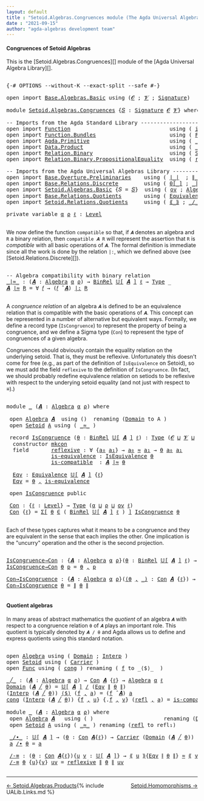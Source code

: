 ```yaml
---
layout: default
title : "Setoid.Algebras.Congruences module (The Agda Universal Algebra Library)"
date : "2021-09-15"
author: "agda-algebras development team"
---
```


#### <a id="congruences-of-setoidalgebras">Congruences of Setoid Algebras</a>

This is the [Setoid.Algebras.Congruences][] module of the [Agda Universal Algebra Library][].

<pre class="Agda">

<a id="357" class="Symbol">{-#</a> <a id="361" class="Keyword">OPTIONS</a> <a id="369" class="Pragma">--without-K</a> <a id="381" class="Pragma">--exact-split</a> <a id="395" class="Pragma">--safe</a> <a id="402" class="Symbol">#-}</a>

<a id="407" class="Keyword">open</a> <a id="412" class="Keyword">import</a> <a id="419" href="Base.Algebras.Basic.html" class="Module">Base.Algebras.Basic</a> <a id="439" class="Keyword">using</a> <a id="445" class="Symbol">(</a><a id="446" href="Base.Algebras.Basic.html#1160" class="Generalizable">𝓞</a> <a id="448" class="Symbol">;</a> <a id="450" href="Base.Algebras.Basic.html#1162" class="Generalizable">𝓥</a> <a id="452" class="Symbol">;</a> <a id="454" href="Base.Algebras.Basic.html#3888" class="Function">Signature</a><a id="463" class="Symbol">)</a>

<a id="466" class="Keyword">module</a> <a id="473" href="Setoid.Algebras.Congruences.html" class="Module">Setoid.Algebras.Congruences</a> <a id="501" class="Symbol">{</a><a id="502" href="Setoid.Algebras.Congruences.html#502" class="Bound">𝑆</a> <a id="504" class="Symbol">:</a> <a id="506" href="Base.Algebras.Basic.html#3888" class="Function">Signature</a> <a id="516" href="Base.Algebras.Basic.html#1160" class="Generalizable">𝓞</a> <a id="518" href="Base.Algebras.Basic.html#1162" class="Generalizable">𝓥</a><a id="519" class="Symbol">}</a> <a id="521" class="Keyword">where</a>

<a id="528" class="Comment">-- Imports from the Agda Standard Library ---------------------------------------</a>
<a id="610" class="Keyword">open</a> <a id="615" class="Keyword">import</a> <a id="622" href="Function.html" class="Module">Function</a>                               <a id="661" class="Keyword">using</a> <a id="667" class="Symbol">(</a> <a id="669" href="Function.Base.html#615" class="Function">id</a> <a id="672" class="Symbol">)</a>
<a id="674" class="Keyword">open</a> <a id="679" class="Keyword">import</a> <a id="686" href="Function.Bundles.html" class="Module">Function.Bundles</a>                       <a id="725" class="Keyword">using</a> <a id="731" class="Symbol">(</a> <a id="733" href="Function.Bundles.html#1868" class="Record">Func</a> <a id="738" class="Symbol">)</a>
<a id="740" class="Keyword">open</a> <a id="745" class="Keyword">import</a> <a id="752" href="Agda.Primitive.html" class="Module">Agda.Primitive</a>                         <a id="791" class="Keyword">using</a> <a id="797" class="Symbol">(</a> <a id="799" href="Agda.Primitive.html#810" class="Primitive Operator">_⊔_</a> <a id="803" class="Symbol">;</a> <a id="805" href="Agda.Primitive.html#597" class="Postulate">Level</a> <a id="811" class="Symbol">)</a>             <a id="825" class="Keyword">renaming</a> <a id="834" class="Symbol">(</a> <a id="836" href="Agda.Primitive.html#326" class="Primitive">Set</a> <a id="840" class="Symbol">to</a> <a id="843" class="Primitive">Type</a> <a id="848" class="Symbol">)</a>
<a id="850" class="Keyword">open</a> <a id="855" class="Keyword">import</a> <a id="862" href="Data.Product.html" class="Module">Data.Product</a>                           <a id="901" class="Keyword">using</a> <a id="907" class="Symbol">(</a> <a id="909" href="Agda.Builtin.Sigma.html#236" class="InductiveConstructor Operator">_,_</a> <a id="913" class="Symbol">;</a> <a id="915" href="Data.Product.html#916" class="Function">Σ-syntax</a> <a id="924" class="Symbol">)</a>
<a id="926" class="Keyword">open</a> <a id="931" class="Keyword">import</a> <a id="938" href="Relation.Binary.html" class="Module">Relation.Binary</a>                        <a id="977" class="Keyword">using</a> <a id="983" class="Symbol">(</a> <a id="985" href="Relation.Binary.Bundles.html#1009" class="Record">Setoid</a> <a id="992" class="Symbol">;</a> <a id="994" href="Relation.Binary.Structures.html#1522" class="Record">IsEquivalence</a> <a id="1008" class="Symbol">)</a>  <a id="1011" class="Keyword">renaming</a> <a id="1020" class="Symbol">(</a> <a id="1022" href="Relation.Binary.Core.html#882" class="Function">Rel</a> <a id="1026" class="Symbol">to</a> <a id="1029" class="Function">BinRel</a> <a id="1036" class="Symbol">)</a>
<a id="1038" class="Keyword">open</a> <a id="1043" class="Keyword">import</a> <a id="1050" href="Relation.Binary.PropositionalEquality.html" class="Module">Relation.Binary.PropositionalEquality</a>  <a id="1089" class="Keyword">using</a> <a id="1095" class="Symbol">(</a> <a id="1097" href="Agda.Builtin.Equality.html#208" class="InductiveConstructor">refl</a> <a id="1102" class="Symbol">)</a>

<a id="1105" class="Comment">-- Imports from the Agda Universal Algebras Library ------------------------------</a>
<a id="1188" class="Keyword">open</a> <a id="1193" class="Keyword">import</a> <a id="1200" href="Base.Overture.Preliminaries.html" class="Module">Base.Overture.Preliminaries</a>    <a id="1231" class="Keyword">using</a> <a id="1237" class="Symbol">(</a> <a id="1239" href="Base.Overture.Preliminaries.html#4402" class="Function Operator">∣_∣</a>  <a id="1244" class="Symbol">;</a> <a id="1246" href="Base.Overture.Preliminaries.html#4440" class="Function Operator">∥_∥</a>  <a id="1251" class="Symbol">)</a>
<a id="1253" class="Keyword">open</a> <a id="1258" class="Keyword">import</a> <a id="1265" href="Base.Relations.Discrete.html" class="Module">Base.Relations.Discrete</a>        <a id="1296" class="Keyword">using</a> <a id="1302" class="Symbol">(</a> <a id="1304" href="Base.Relations.Discrete.html#4680" class="Function Operator">0[_]</a> <a id="1309" class="Symbol">;</a> <a id="1311" href="Base.Relations.Discrete.html#7026" class="Function Operator">_|:_</a> <a id="1316" class="Symbol">)</a>
<a id="1318" class="Keyword">open</a> <a id="1323" class="Keyword">import</a> <a id="1330" href="Setoid.Algebras.Basic.html" class="Module">Setoid.Algebras.Basic</a> <a id="1352" class="Symbol">{</a><a id="1353" class="Argument">𝑆</a> <a id="1355" class="Symbol">=</a> <a id="1357" href="Setoid.Algebras.Congruences.html#502" class="Bound">𝑆</a><a id="1358" class="Symbol">}</a>  <a id="1361" class="Keyword">using</a> <a id="1367" class="Symbol">(</a> <a id="1369" href="Setoid.Algebras.Basic.html#1187" class="Function">ov</a> <a id="1372" class="Symbol">;</a> <a id="1374" href="Setoid.Algebras.Basic.html#2890" class="Record">Algebra</a> <a id="1382" class="Symbol">;</a> <a id="1384" href="Setoid.Algebras.Basic.html#3636" class="Function Operator">𝕌[_]</a> <a id="1389" class="Symbol">;</a> <a id="1391" href="Setoid.Algebras.Basic.html#4038" class="Function Operator">_̂_</a> <a id="1395" class="Symbol">)</a>
<a id="1397" class="Keyword">open</a> <a id="1402" class="Keyword">import</a> <a id="1409" href="Base.Relations.Quotients.html" class="Module">Base.Relations.Quotients</a>       <a id="1440" class="Keyword">using</a> <a id="1446" class="Symbol">(</a> <a id="1448" href="Base.Relations.Quotients.html#1836" class="Function">Equivalence</a> <a id="1460" class="Symbol">)</a>
<a id="1462" class="Keyword">open</a> <a id="1467" class="Keyword">import</a> <a id="1474" href="Setoid.Relations.Quotients.html" class="Module">Setoid.Relations.Quotients</a>     <a id="1505" class="Keyword">using</a> <a id="1511" class="Symbol">(</a> <a id="1513" href="Setoid.Relations.Quotients.html#2718" class="Function Operator">⟪_⟫</a> <a id="1517" class="Symbol">;</a> <a id="1519" href="Setoid.Relations.Quotients.html#2460" class="Function Operator">_/_</a> <a id="1523" class="Symbol">;</a> <a id="1525" href="Setoid.Relations.Quotients.html#3001" class="Function Operator">⟪_∼_⟫-elim</a> <a id="1536" class="Symbol">)</a>

<a id="1539" class="Keyword">private</a> <a id="1547" class="Keyword">variable</a> <a id="1556" href="Setoid.Algebras.Congruences.html#1556" class="Generalizable">α</a> <a id="1558" href="Setoid.Algebras.Congruences.html#1558" class="Generalizable">ρ</a> <a id="1560" href="Setoid.Algebras.Congruences.html#1560" class="Generalizable">ℓ</a> <a id="1562" class="Symbol">:</a> <a id="1564" href="Agda.Primitive.html#597" class="Postulate">Level</a>

</pre>

We now define the function `compatible` so that, if `𝑨` denotes an algebra and `R` a binary relation, then `compatible 𝑨 R` will represent the assertion that `R` is *compatible* with all basic operations of `𝑨`. The formal definition is immediate since all the work is done by the relation `|:`, which we defined above (see [Setoid.Relations.Discrete][]).

<pre class="Agda">

<a id="1954" class="Comment">-- Algebra compatibility with binary relation</a>
<a id="_∣≈_"></a><a id="2000" href="Setoid.Algebras.Congruences.html#2000" class="Function Operator">_∣≈_</a> <a id="2005" class="Symbol">:</a> <a id="2007" class="Symbol">(</a><a id="2008" href="Setoid.Algebras.Congruences.html#2008" class="Bound">𝑨</a> <a id="2010" class="Symbol">:</a> <a id="2012" href="Setoid.Algebras.Basic.html#2890" class="Record">Algebra</a> <a id="2020" href="Setoid.Algebras.Congruences.html#1556" class="Generalizable">α</a> <a id="2022" href="Setoid.Algebras.Congruences.html#1558" class="Generalizable">ρ</a><a id="2023" class="Symbol">)</a> <a id="2025" class="Symbol">→</a> <a id="2027" href="Setoid.Algebras.Congruences.html#1029" class="Function">BinRel</a> <a id="2034" href="Setoid.Algebras.Basic.html#3636" class="Function Operator">𝕌[</a> <a id="2037" href="Setoid.Algebras.Congruences.html#2008" class="Bound">𝑨</a> <a id="2039" href="Setoid.Algebras.Basic.html#3636" class="Function Operator">]</a> <a id="2041" href="Setoid.Algebras.Congruences.html#1560" class="Generalizable">ℓ</a> <a id="2043" class="Symbol">→</a> <a id="2045" href="Setoid.Algebras.Congruences.html#843" class="Primitive">Type</a> <a id="2050" class="Symbol">_</a>
<a id="2052" href="Setoid.Algebras.Congruences.html#2052" class="Bound">𝑨</a> <a id="2054" href="Setoid.Algebras.Congruences.html#2000" class="Function Operator">∣≈</a> <a id="2057" href="Setoid.Algebras.Congruences.html#2057" class="Bound">R</a> <a id="2059" class="Symbol">=</a> <a id="2061" class="Symbol">∀</a> <a id="2063" href="Setoid.Algebras.Congruences.html#2063" class="Bound">𝑓</a> <a id="2065" class="Symbol">→</a> <a id="2067" class="Symbol">(</a><a id="2068" href="Setoid.Algebras.Congruences.html#2063" class="Bound">𝑓</a> <a id="2070" href="Setoid.Algebras.Basic.html#4038" class="Function Operator">̂</a> <a id="2072" href="Setoid.Algebras.Congruences.html#2052" class="Bound">𝑨</a><a id="2073" class="Symbol">)</a> <a id="2075" href="Base.Relations.Discrete.html#7026" class="Function Operator">|:</a> <a id="2078" href="Setoid.Algebras.Congruences.html#2057" class="Bound">R</a>

</pre>

A *congruence relation* of an algebra `𝑨` is defined to be an equivalence relation that is compatible with the basic operations of `𝑨`.  This concept can be represented in a number of alternative but equivalent ways.
Formally, we define a record type (`IsCongruence`) to represent the property of being a congruence, and we define a Sigma type (`Con`) to represent the type of congruences of a given algebra.

Congruences should obviously contain the equality relation on the underlying setoid. That is, they must be reflexive. Unfortunately this doesn't come for free (e.g., as part of the definition of `IsEquivalence` on Setoid), so we must add the field `reflexive` to the definition of `IsCongruence`. (In fact, we should probably redefine equivalence relation on setiods to be reflexive with respect to the underying setoid equality (and not just with respect to _≡_).)

<pre class="Agda">

<a id="2984" class="Keyword">module</a> <a id="2991" href="Setoid.Algebras.Congruences.html#2991" class="Module">_</a> <a id="2993" class="Symbol">(</a><a id="2994" href="Setoid.Algebras.Congruences.html#2994" class="Bound">𝑨</a> <a id="2996" class="Symbol">:</a> <a id="2998" href="Setoid.Algebras.Basic.html#2890" class="Record">Algebra</a> <a id="3006" href="Setoid.Algebras.Congruences.html#1556" class="Generalizable">α</a> <a id="3008" href="Setoid.Algebras.Congruences.html#1558" class="Generalizable">ρ</a><a id="3009" class="Symbol">)</a> <a id="3011" class="Keyword">where</a>

 <a id="3019" class="Keyword">open</a> <a id="3024" href="Setoid.Algebras.Basic.html#2890" class="Module">Algebra</a> <a id="3032" href="Setoid.Algebras.Congruences.html#2994" class="Bound">𝑨</a>  <a id="3035" class="Keyword">using</a> <a id="3041" class="Symbol">()</a>  <a id="3045" class="Keyword">renaming</a> <a id="3054" class="Symbol">(</a><a id="3055" href="Setoid.Algebras.Basic.html#2947" class="Field">Domain</a> <a id="3062" class="Symbol">to</a> <a id="3065" class="Field">A</a> <a id="3067" class="Symbol">)</a>
 <a id="3070" class="Keyword">open</a> <a id="3075" href="Relation.Binary.Bundles.html#1009" class="Module">Setoid</a> <a id="3082" href="Setoid.Algebras.Congruences.html#3065" class="Field">A</a> <a id="3084" class="Keyword">using</a> <a id="3090" class="Symbol">(</a> <a id="3092" href="Relation.Binary.Bundles.html#1098" class="Field Operator">_≈_</a> <a id="3096" class="Symbol">)</a>

 <a id="3100" class="Keyword">record</a> <a id="3107" href="Setoid.Algebras.Congruences.html#3107" class="Record">IsCongruence</a> <a id="3120" class="Symbol">(</a><a id="3121" href="Setoid.Algebras.Congruences.html#3121" class="Bound">θ</a> <a id="3123" class="Symbol">:</a> <a id="3125" href="Setoid.Algebras.Congruences.html#1029" class="Function">BinRel</a> <a id="3132" href="Setoid.Algebras.Basic.html#3636" class="Function Operator">𝕌[</a> <a id="3135" href="Setoid.Algebras.Congruences.html#2994" class="Bound">𝑨</a> <a id="3137" href="Setoid.Algebras.Basic.html#3636" class="Function Operator">]</a> <a id="3139" href="Setoid.Algebras.Congruences.html#1560" class="Generalizable">ℓ</a><a id="3140" class="Symbol">)</a> <a id="3142" class="Symbol">:</a> <a id="3144" href="Setoid.Algebras.Congruences.html#843" class="Primitive">Type</a> <a id="3149" class="Symbol">(</a><a id="3150" href="Setoid.Algebras.Congruences.html#516" class="Bound">𝓞</a> <a id="3152" href="Agda.Primitive.html#810" class="Primitive Operator">⊔</a> <a id="3154" href="Setoid.Algebras.Congruences.html#518" class="Bound">𝓥</a> <a id="3156" href="Agda.Primitive.html#810" class="Primitive Operator">⊔</a> <a id="3158" href="Setoid.Algebras.Congruences.html#3008" class="Bound">ρ</a> <a id="3160" href="Agda.Primitive.html#810" class="Primitive Operator">⊔</a> <a id="3162" href="Setoid.Algebras.Congruences.html#3139" class="Bound">ℓ</a> <a id="3164" href="Agda.Primitive.html#810" class="Primitive Operator">⊔</a> <a id="3166" href="Setoid.Algebras.Congruences.html#3006" class="Bound">α</a><a id="3167" class="Symbol">)</a>  <a id="3170" class="Keyword">where</a>
  <a id="3178" class="Keyword">constructor</a> <a id="3190" href="Setoid.Algebras.Congruences.html#3190" class="InductiveConstructor">mkcon</a>
  <a id="3198" class="Keyword">field</a>       <a id="3210" href="Setoid.Algebras.Congruences.html#3210" class="Field">reflexive</a> <a id="3220" class="Symbol">:</a> <a id="3222" class="Symbol">∀</a> <a id="3224" class="Symbol">{</a><a id="3225" href="Setoid.Algebras.Congruences.html#3225" class="Bound">a₀</a> <a id="3228" href="Setoid.Algebras.Congruences.html#3228" class="Bound">a₁</a><a id="3230" class="Symbol">}</a> <a id="3232" class="Symbol">→</a> <a id="3234" href="Setoid.Algebras.Congruences.html#3225" class="Bound">a₀</a> <a id="3237" href="Relation.Binary.Bundles.html#1098" class="Function Operator">≈</a> <a id="3239" href="Setoid.Algebras.Congruences.html#3228" class="Bound">a₁</a> <a id="3242" class="Symbol">→</a> <a id="3244" href="Setoid.Algebras.Congruences.html#3121" class="Bound">θ</a> <a id="3246" href="Setoid.Algebras.Congruences.html#3225" class="Bound">a₀</a> <a id="3249" href="Setoid.Algebras.Congruences.html#3228" class="Bound">a₁</a>
              <a id="3266" href="Setoid.Algebras.Congruences.html#3266" class="Field">is-equivalence</a> <a id="3281" class="Symbol">:</a> <a id="3283" href="Relation.Binary.Structures.html#1522" class="Record">IsEquivalence</a> <a id="3297" href="Setoid.Algebras.Congruences.html#3121" class="Bound">θ</a>
              <a id="3313" href="Setoid.Algebras.Congruences.html#3313" class="Field">is-compatible</a>  <a id="3328" class="Symbol">:</a> <a id="3330" href="Setoid.Algebras.Congruences.html#2994" class="Bound">𝑨</a> <a id="3332" href="Setoid.Algebras.Congruences.html#2000" class="Function Operator">∣≈</a> <a id="3335" href="Setoid.Algebras.Congruences.html#3121" class="Bound">θ</a>

  <a id="3340" href="Setoid.Algebras.Congruences.html#3340" class="Function">Eqv</a> <a id="3344" class="Symbol">:</a> <a id="3346" href="Base.Relations.Quotients.html#1836" class="Function">Equivalence</a> <a id="3358" href="Setoid.Algebras.Basic.html#3636" class="Function Operator">𝕌[</a> <a id="3361" href="Setoid.Algebras.Congruences.html#2994" class="Bound">𝑨</a> <a id="3363" href="Setoid.Algebras.Basic.html#3636" class="Function Operator">]</a> <a id="3365" class="Symbol">{</a><a id="3366" href="Setoid.Algebras.Congruences.html#3139" class="Bound">ℓ</a><a id="3367" class="Symbol">}</a>
  <a id="3371" href="Setoid.Algebras.Congruences.html#3340" class="Function">Eqv</a> <a id="3375" class="Symbol">=</a> <a id="3377" href="Setoid.Algebras.Congruences.html#3121" class="Bound">θ</a> <a id="3379" href="Agda.Builtin.Sigma.html#236" class="InductiveConstructor Operator">,</a> <a id="3381" href="Setoid.Algebras.Congruences.html#3266" class="Field">is-equivalence</a>

 <a id="3398" class="Keyword">open</a> <a id="3403" href="Setoid.Algebras.Congruences.html#3107" class="Module">IsCongruence</a> <a id="3416" class="Keyword">public</a>

 <a id="3425" href="Setoid.Algebras.Congruences.html#3425" class="Function">Con</a> <a id="3429" class="Symbol">:</a> <a id="3431" class="Symbol">{</a><a id="3432" href="Setoid.Algebras.Congruences.html#3432" class="Bound">ℓ</a> <a id="3434" class="Symbol">:</a> <a id="3436" href="Agda.Primitive.html#597" class="Postulate">Level</a><a id="3441" class="Symbol">}</a> <a id="3443" class="Symbol">→</a> <a id="3445" href="Setoid.Algebras.Congruences.html#843" class="Primitive">Type</a> <a id="3450" class="Symbol">(</a><a id="3451" href="Setoid.Algebras.Congruences.html#3006" class="Bound">α</a> <a id="3453" href="Agda.Primitive.html#810" class="Primitive Operator">⊔</a> <a id="3455" href="Setoid.Algebras.Congruences.html#3008" class="Bound">ρ</a> <a id="3457" href="Agda.Primitive.html#810" class="Primitive Operator">⊔</a> <a id="3459" href="Setoid.Algebras.Basic.html#1187" class="Function">ov</a> <a id="3462" href="Setoid.Algebras.Congruences.html#3432" class="Bound">ℓ</a><a id="3463" class="Symbol">)</a>
 <a id="3466" href="Setoid.Algebras.Congruences.html#3425" class="Function">Con</a> <a id="3470" class="Symbol">{</a><a id="3471" href="Setoid.Algebras.Congruences.html#3471" class="Bound">ℓ</a><a id="3472" class="Symbol">}</a> <a id="3474" class="Symbol">=</a> <a id="3476" href="Data.Product.html#916" class="Function">Σ[</a> <a id="3479" href="Setoid.Algebras.Congruences.html#3479" class="Bound">θ</a> <a id="3481" href="Data.Product.html#916" class="Function">∈</a> <a id="3483" class="Symbol">(</a> <a id="3485" href="Setoid.Algebras.Congruences.html#1029" class="Function">BinRel</a> <a id="3492" href="Setoid.Algebras.Basic.html#3636" class="Function Operator">𝕌[</a> <a id="3495" href="Setoid.Algebras.Congruences.html#2994" class="Bound">𝑨</a> <a id="3497" href="Setoid.Algebras.Basic.html#3636" class="Function Operator">]</a> <a id="3499" href="Setoid.Algebras.Congruences.html#3471" class="Bound">ℓ</a> <a id="3501" class="Symbol">)</a> <a id="3503" href="Data.Product.html#916" class="Function">]</a> <a id="3505" href="Setoid.Algebras.Congruences.html#3107" class="Record">IsCongruence</a> <a id="3518" href="Setoid.Algebras.Congruences.html#3479" class="Bound">θ</a>

</pre>

Each of these types captures what it means to be a congruence and they are equivalent in the sense that each implies the other. One implication is the "uncurry" operation and the other is the second projection.

<pre class="Agda">

<a id="IsCongruence→Con"></a><a id="3759" href="Setoid.Algebras.Congruences.html#3759" class="Function">IsCongruence→Con</a> <a id="3776" class="Symbol">:</a> <a id="3778" class="Symbol">{</a><a id="3779" href="Setoid.Algebras.Congruences.html#3779" class="Bound">𝑨</a> <a id="3781" class="Symbol">:</a> <a id="3783" href="Setoid.Algebras.Basic.html#2890" class="Record">Algebra</a> <a id="3791" href="Setoid.Algebras.Congruences.html#1556" class="Generalizable">α</a> <a id="3793" href="Setoid.Algebras.Congruences.html#1558" class="Generalizable">ρ</a><a id="3794" class="Symbol">}(</a><a id="3796" href="Setoid.Algebras.Congruences.html#3796" class="Bound">θ</a> <a id="3798" class="Symbol">:</a> <a id="3800" href="Setoid.Algebras.Congruences.html#1029" class="Function">BinRel</a> <a id="3807" href="Setoid.Algebras.Basic.html#3636" class="Function Operator">𝕌[</a> <a id="3810" href="Setoid.Algebras.Congruences.html#3779" class="Bound">𝑨</a> <a id="3812" href="Setoid.Algebras.Basic.html#3636" class="Function Operator">]</a> <a id="3814" href="Setoid.Algebras.Congruences.html#1560" class="Generalizable">ℓ</a><a id="3815" class="Symbol">)</a> <a id="3817" class="Symbol">→</a> <a id="3819" href="Setoid.Algebras.Congruences.html#3107" class="Record">IsCongruence</a> <a id="3832" href="Setoid.Algebras.Congruences.html#3779" class="Bound">𝑨</a> <a id="3834" href="Setoid.Algebras.Congruences.html#3796" class="Bound">θ</a> <a id="3836" class="Symbol">→</a> <a id="3838" href="Setoid.Algebras.Congruences.html#3425" class="Function">Con</a> <a id="3842" href="Setoid.Algebras.Congruences.html#3779" class="Bound">𝑨</a>
<a id="3844" href="Setoid.Algebras.Congruences.html#3759" class="Function">IsCongruence→Con</a> <a id="3861" href="Setoid.Algebras.Congruences.html#3861" class="Bound">θ</a> <a id="3863" href="Setoid.Algebras.Congruences.html#3863" class="Bound">p</a> <a id="3865" class="Symbol">=</a> <a id="3867" href="Setoid.Algebras.Congruences.html#3861" class="Bound">θ</a> <a id="3869" href="Agda.Builtin.Sigma.html#236" class="InductiveConstructor Operator">,</a> <a id="3871" href="Setoid.Algebras.Congruences.html#3863" class="Bound">p</a>

<a id="Con→IsCongruence"></a><a id="3874" href="Setoid.Algebras.Congruences.html#3874" class="Function">Con→IsCongruence</a> <a id="3891" class="Symbol">:</a> <a id="3893" class="Symbol">{</a><a id="3894" href="Setoid.Algebras.Congruences.html#3894" class="Bound">𝑨</a> <a id="3896" class="Symbol">:</a> <a id="3898" href="Setoid.Algebras.Basic.html#2890" class="Record">Algebra</a> <a id="3906" href="Setoid.Algebras.Congruences.html#1556" class="Generalizable">α</a> <a id="3908" href="Setoid.Algebras.Congruences.html#1558" class="Generalizable">ρ</a><a id="3909" class="Symbol">}(</a><a id="3911" href="Setoid.Algebras.Congruences.html#3911" class="Bound">(</a><a id="3912" href="Setoid.Algebras.Congruences.html#3912" class="Bound">θ</a> <a id="3914" href="Agda.Builtin.Sigma.html#236" class="InductiveConstructor Operator">,</a> <a id="3916" href="Setoid.Algebras.Congruences.html#3911" class="Bound">_)</a> <a id="3919" class="Symbol">:</a> <a id="3921" href="Setoid.Algebras.Congruences.html#3425" class="Function">Con</a> <a id="3925" href="Setoid.Algebras.Congruences.html#3894" class="Bound">𝑨</a> <a id="3927" class="Symbol">{</a><a id="3928" href="Setoid.Algebras.Congruences.html#1560" class="Generalizable">ℓ</a><a id="3929" class="Symbol">})</a> <a id="3932" class="Symbol">→</a> <a id="3934" href="Setoid.Algebras.Congruences.html#3107" class="Record">IsCongruence</a> <a id="3947" href="Setoid.Algebras.Congruences.html#3894" class="Bound">𝑨</a> <a id="3949" href="Setoid.Algebras.Congruences.html#3912" class="Bound">θ</a>
<a id="3951" href="Setoid.Algebras.Congruences.html#3874" class="Function">Con→IsCongruence</a> <a id="3968" href="Setoid.Algebras.Congruences.html#3968" class="Bound">θ</a> <a id="3970" class="Symbol">=</a> <a id="3972" href="Base.Overture.Preliminaries.html#4440" class="Function Operator">∥</a> <a id="3974" href="Setoid.Algebras.Congruences.html#3968" class="Bound">θ</a> <a id="3976" href="Base.Overture.Preliminaries.html#4440" class="Function Operator">∥</a>

</pre>



#### <a id="quotient-algebras">Quotient algebras</a>

In many areas of abstract mathematics the *quotient* of an algebra `𝑨` with respect to a congruence relation `θ` of `𝑨` plays an important role. This quotient is typically denoted by `𝑨 / θ` and Agda allows us to define and express quotients using this standard notation.

<pre class="Agda">

<a id="4334" class="Keyword">open</a> <a id="4339" href="Setoid.Algebras.Basic.html#2890" class="Module">Algebra</a> <a id="4347" class="Keyword">using</a> <a id="4353" class="Symbol">(</a> <a id="4355" href="Setoid.Algebras.Basic.html#2947" class="Field">Domain</a> <a id="4362" class="Symbol">;</a> <a id="4364" href="Setoid.Algebras.Basic.html#2969" class="Field">Interp</a> <a id="4371" class="Symbol">)</a>
<a id="4373" class="Keyword">open</a> <a id="4378" href="Relation.Binary.Bundles.html#1009" class="Module">Setoid</a> <a id="4385" class="Keyword">using</a> <a id="4391" class="Symbol">(</a> <a id="4393" href="Relation.Binary.Bundles.html#1072" class="Field">Carrier</a> <a id="4401" class="Symbol">)</a>
<a id="4403" class="Keyword">open</a> <a id="4408" href="Function.Bundles.html#1868" class="Module">Func</a> <a id="4413" class="Keyword">using</a> <a id="4419" class="Symbol">(</a> <a id="4421" href="Function.Bundles.html#1938" class="Field">cong</a> <a id="4426" class="Symbol">)</a> <a id="4428" class="Keyword">renaming</a> <a id="4437" class="Symbol">(</a> <a id="4439" href="Function.Bundles.html#1919" class="Field">f</a> <a id="4441" class="Symbol">to</a> <a id="4444" class="Field">_⟨$⟩_</a>  <a id="4451" class="Symbol">)</a>

<a id="_╱_"></a><a id="4454" href="Setoid.Algebras.Congruences.html#4454" class="Function Operator">_╱_</a> <a id="4458" class="Symbol">:</a> <a id="4460" class="Symbol">(</a><a id="4461" href="Setoid.Algebras.Congruences.html#4461" class="Bound">𝑨</a> <a id="4463" class="Symbol">:</a> <a id="4465" href="Setoid.Algebras.Basic.html#2890" class="Record">Algebra</a> <a id="4473" href="Setoid.Algebras.Congruences.html#1556" class="Generalizable">α</a> <a id="4475" href="Setoid.Algebras.Congruences.html#1558" class="Generalizable">ρ</a><a id="4476" class="Symbol">)</a> <a id="4478" class="Symbol">→</a> <a id="4480" href="Setoid.Algebras.Congruences.html#3425" class="Function">Con</a> <a id="4484" href="Setoid.Algebras.Congruences.html#4461" class="Bound">𝑨</a> <a id="4486" class="Symbol">{</a><a id="4487" href="Setoid.Algebras.Congruences.html#1560" class="Generalizable">ℓ</a><a id="4488" class="Symbol">}</a> <a id="4490" class="Symbol">→</a> <a id="4492" href="Setoid.Algebras.Basic.html#2890" class="Record">Algebra</a> <a id="4500" href="Setoid.Algebras.Congruences.html#1556" class="Generalizable">α</a> <a id="4502" href="Setoid.Algebras.Congruences.html#1560" class="Generalizable">ℓ</a>
<a id="4504" href="Setoid.Algebras.Basic.html#2947" class="Field">Domain</a> <a id="4511" class="Symbol">(</a><a id="4512" href="Setoid.Algebras.Congruences.html#4512" class="Bound">𝑨</a> <a id="4514" href="Setoid.Algebras.Congruences.html#4454" class="Function Operator">╱</a> <a id="4516" href="Setoid.Algebras.Congruences.html#4516" class="Bound">θ</a><a id="4517" class="Symbol">)</a> <a id="4519" class="Symbol">=</a> <a id="4521" href="Setoid.Algebras.Basic.html#3636" class="Function Operator">𝕌[</a> <a id="4524" href="Setoid.Algebras.Congruences.html#4512" class="Bound">𝑨</a> <a id="4526" href="Setoid.Algebras.Basic.html#3636" class="Function Operator">]</a> <a id="4528" href="Setoid.Relations.Quotients.html#2460" class="Function Operator">/</a> <a id="4530" class="Symbol">(</a><a id="4531" href="Setoid.Algebras.Congruences.html#3340" class="Function">Eqv</a> <a id="4535" href="Base.Overture.Preliminaries.html#4440" class="Function Operator">∥</a> <a id="4537" href="Setoid.Algebras.Congruences.html#4516" class="Bound">θ</a> <a id="4539" href="Base.Overture.Preliminaries.html#4440" class="Function Operator">∥</a><a id="4540" class="Symbol">)</a>
<a id="4542" class="Symbol">(</a><a id="4543" href="Setoid.Algebras.Basic.html#2969" class="Field">Interp</a> <a id="4550" class="Symbol">(</a><a id="4551" href="Setoid.Algebras.Congruences.html#4551" class="Bound">𝑨</a> <a id="4553" href="Setoid.Algebras.Congruences.html#4454" class="Function Operator">╱</a> <a id="4555" href="Setoid.Algebras.Congruences.html#4555" class="Bound">θ</a><a id="4556" class="Symbol">))</a> <a id="4559" href="Setoid.Algebras.Congruences.html#4444" class="Field Operator">⟨$⟩</a> <a id="4563" class="Symbol">(</a><a id="4564" href="Setoid.Algebras.Congruences.html#4564" class="Bound">f</a> <a id="4566" href="Agda.Builtin.Sigma.html#236" class="InductiveConstructor Operator">,</a> <a id="4568" href="Setoid.Algebras.Congruences.html#4568" class="Bound">a</a><a id="4569" class="Symbol">)</a> <a id="4571" class="Symbol">=</a> <a id="4573" class="Symbol">(</a><a id="4574" href="Setoid.Algebras.Congruences.html#4564" class="Bound">f</a> <a id="4576" href="Setoid.Algebras.Basic.html#4038" class="Function Operator">̂</a> <a id="4578" href="Setoid.Algebras.Congruences.html#4551" class="Bound">𝑨</a><a id="4579" class="Symbol">)</a> <a id="4581" href="Setoid.Algebras.Congruences.html#4568" class="Bound">a</a>
<a id="4583" href="Function.Bundles.html#1938" class="Field">cong</a> <a id="4588" class="Symbol">(</a><a id="4589" href="Setoid.Algebras.Basic.html#2969" class="Field">Interp</a> <a id="4596" class="Symbol">(</a><a id="4597" href="Setoid.Algebras.Congruences.html#4597" class="Bound">𝑨</a> <a id="4599" href="Setoid.Algebras.Congruences.html#4454" class="Function Operator">╱</a> <a id="4601" href="Setoid.Algebras.Congruences.html#4601" class="Bound">θ</a><a id="4602" class="Symbol">))</a> <a id="4605" class="Symbol">{</a><a id="4606" href="Setoid.Algebras.Congruences.html#4606" class="Bound">f</a> <a id="4608" href="Agda.Builtin.Sigma.html#236" class="InductiveConstructor Operator">,</a> <a id="4610" href="Setoid.Algebras.Congruences.html#4610" class="Bound">u</a><a id="4611" class="Symbol">}</a> <a id="4613" class="Symbol">{</a><a id="4614" class="DottedPattern Symbol">.</a><a id="4615" href="Setoid.Algebras.Congruences.html#4606" class="DottedPattern Bound">f</a> <a id="4617" href="Agda.Builtin.Sigma.html#236" class="InductiveConstructor Operator">,</a> <a id="4619" href="Setoid.Algebras.Congruences.html#4619" class="Bound">v</a><a id="4620" class="Symbol">}</a> <a id="4622" class="Symbol">(</a><a id="4623" href="Agda.Builtin.Equality.html#208" class="InductiveConstructor">refl</a> <a id="4628" href="Agda.Builtin.Sigma.html#236" class="InductiveConstructor Operator">,</a> <a id="4630" href="Setoid.Algebras.Congruences.html#4630" class="Bound">a</a><a id="4631" class="Symbol">)</a> <a id="4633" class="Symbol">=</a> <a id="4635" href="Setoid.Algebras.Congruences.html#3313" class="Field">is-compatible</a> <a id="4649" href="Base.Overture.Preliminaries.html#4440" class="Function Operator">∥</a> <a id="4651" href="Setoid.Algebras.Congruences.html#4601" class="Bound">θ</a> <a id="4653" href="Base.Overture.Preliminaries.html#4440" class="Function Operator">∥</a> <a id="4655" href="Setoid.Algebras.Congruences.html#4606" class="Bound">f</a> <a id="4657" href="Setoid.Algebras.Congruences.html#4630" class="Bound">a</a>

<a id="4660" class="Keyword">module</a> <a id="4667" href="Setoid.Algebras.Congruences.html#4667" class="Module">_</a> <a id="4669" class="Symbol">(</a><a id="4670" href="Setoid.Algebras.Congruences.html#4670" class="Bound">𝑨</a> <a id="4672" class="Symbol">:</a> <a id="4674" href="Setoid.Algebras.Basic.html#2890" class="Record">Algebra</a> <a id="4682" href="Setoid.Algebras.Congruences.html#1556" class="Generalizable">α</a> <a id="4684" href="Setoid.Algebras.Congruences.html#1558" class="Generalizable">ρ</a><a id="4685" class="Symbol">)</a> <a id="4687" class="Keyword">where</a>
 <a id="4694" class="Keyword">open</a> <a id="4699" href="Setoid.Algebras.Basic.html#2890" class="Module">Algebra</a> <a id="4707" href="Setoid.Algebras.Congruences.html#4670" class="Bound">𝑨</a>   <a id="4711" class="Keyword">using</a> <a id="4717" class="Symbol">(</a> <a id="4719" class="Symbol">)</a>                      <a id="4742" class="Keyword">renaming</a> <a id="4751" class="Symbol">(</a><a id="4752" href="Setoid.Algebras.Basic.html#2947" class="Field">Domain</a> <a id="4759" class="Symbol">to</a> <a id="4762" class="Field">A</a> <a id="4764" class="Symbol">)</a>
 <a id="4767" class="Keyword">open</a> <a id="4772" href="Relation.Binary.Bundles.html#1009" class="Module">Setoid</a> <a id="4779" href="Setoid.Algebras.Congruences.html#4762" class="Field">A</a> <a id="4781" class="Keyword">using</a> <a id="4787" class="Symbol">(</a> <a id="4789" href="Relation.Binary.Bundles.html#1098" class="Field Operator">_≈_</a> <a id="4793" class="Symbol">)</a> <a id="4795" class="Keyword">renaming</a> <a id="4804" class="Symbol">(</a><a id="4805" href="Relation.Binary.Structures.html#1568" class="Function">refl</a> <a id="4810" class="Symbol">to</a> <a id="4813" class="Function">refl₁</a><a id="4818" class="Symbol">)</a>

 <a id="4822" href="Setoid.Algebras.Congruences.html#4822" class="Function Operator">_/∙_</a> <a id="4827" class="Symbol">:</a> <a id="4829" href="Setoid.Algebras.Basic.html#3636" class="Function Operator">𝕌[</a> <a id="4832" href="Setoid.Algebras.Congruences.html#4670" class="Bound">𝑨</a> <a id="4834" href="Setoid.Algebras.Basic.html#3636" class="Function Operator">]</a> <a id="4836" class="Symbol">→</a> <a id="4838" class="Symbol">(</a><a id="4839" href="Setoid.Algebras.Congruences.html#4839" class="Bound">θ</a> <a id="4841" class="Symbol">:</a> <a id="4843" href="Setoid.Algebras.Congruences.html#3425" class="Function">Con</a> <a id="4847" href="Setoid.Algebras.Congruences.html#4670" class="Bound">𝑨</a><a id="4848" class="Symbol">{</a><a id="4849" href="Setoid.Algebras.Congruences.html#1560" class="Generalizable">ℓ</a><a id="4850" class="Symbol">})</a> <a id="4853" class="Symbol">→</a> <a id="4855" href="Relation.Binary.Bundles.html#1072" class="Field">Carrier</a> <a id="4863" class="Symbol">(</a><a id="4864" href="Setoid.Algebras.Basic.html#2947" class="Field">Domain</a> <a id="4871" class="Symbol">(</a><a id="4872" href="Setoid.Algebras.Congruences.html#4670" class="Bound">𝑨</a> <a id="4874" href="Setoid.Algebras.Congruences.html#4454" class="Function Operator">╱</a> <a id="4876" href="Setoid.Algebras.Congruences.html#4839" class="Bound">θ</a><a id="4877" class="Symbol">))</a>
 <a id="4881" href="Setoid.Algebras.Congruences.html#4881" class="Bound">a</a> <a id="4883" href="Setoid.Algebras.Congruences.html#4822" class="Function Operator">/∙</a> <a id="4886" href="Setoid.Algebras.Congruences.html#4886" class="Bound">θ</a> <a id="4888" class="Symbol">=</a> <a id="4890" href="Setoid.Algebras.Congruences.html#4881" class="Bound">a</a>

 <a id="4894" href="Setoid.Algebras.Congruences.html#4894" class="Function">/-≡</a> <a id="4898" class="Symbol">:</a> <a id="4900" class="Symbol">(</a><a id="4901" href="Setoid.Algebras.Congruences.html#4901" class="Bound">θ</a> <a id="4903" class="Symbol">:</a> <a id="4905" href="Setoid.Algebras.Congruences.html#3425" class="Function">Con</a> <a id="4909" href="Setoid.Algebras.Congruences.html#4670" class="Bound">𝑨</a><a id="4910" class="Symbol">{</a><a id="4911" href="Setoid.Algebras.Congruences.html#1560" class="Generalizable">ℓ</a><a id="4912" class="Symbol">}){</a><a id="4915" href="Setoid.Algebras.Congruences.html#4915" class="Bound">u</a> <a id="4917" href="Setoid.Algebras.Congruences.html#4917" class="Bound">v</a> <a id="4919" class="Symbol">:</a> <a id="4921" href="Setoid.Algebras.Basic.html#3636" class="Function Operator">𝕌[</a> <a id="4924" href="Setoid.Algebras.Congruences.html#4670" class="Bound">𝑨</a> <a id="4926" href="Setoid.Algebras.Basic.html#3636" class="Function Operator">]</a><a id="4927" class="Symbol">}</a> <a id="4929" class="Symbol">→</a> <a id="4931" href="Setoid.Relations.Quotients.html#2718" class="Function Operator">⟪</a> <a id="4933" href="Setoid.Algebras.Congruences.html#4915" class="Bound">u</a> <a id="4935" href="Setoid.Relations.Quotients.html#2718" class="Function Operator">⟫</a><a id="4936" class="Symbol">{</a><a id="4937" href="Setoid.Algebras.Congruences.html#3340" class="Function">Eqv</a> <a id="4941" href="Base.Overture.Preliminaries.html#4440" class="Function Operator">∥</a> <a id="4943" href="Setoid.Algebras.Congruences.html#4901" class="Bound">θ</a> <a id="4945" href="Base.Overture.Preliminaries.html#4440" class="Function Operator">∥</a><a id="4946" class="Symbol">}</a> <a id="4948" href="Relation.Binary.Bundles.html#1098" class="Function Operator">≈</a> <a id="4950" href="Setoid.Relations.Quotients.html#2718" class="Function Operator">⟪</a> <a id="4952" href="Setoid.Algebras.Congruences.html#4917" class="Bound">v</a> <a id="4954" href="Setoid.Relations.Quotients.html#2718" class="Function Operator">⟫</a><a id="4955" class="Symbol">{</a><a id="4956" href="Setoid.Algebras.Congruences.html#3340" class="Function">Eqv</a> <a id="4960" href="Base.Overture.Preliminaries.html#4440" class="Function Operator">∥</a> <a id="4962" href="Setoid.Algebras.Congruences.html#4901" class="Bound">θ</a> <a id="4964" href="Base.Overture.Preliminaries.html#4440" class="Function Operator">∥</a><a id="4965" class="Symbol">}</a> <a id="4967" class="Symbol">→</a> <a id="4969" href="Base.Overture.Preliminaries.html#4402" class="Function Operator">∣</a> <a id="4971" href="Setoid.Algebras.Congruences.html#4901" class="Bound">θ</a> <a id="4973" href="Base.Overture.Preliminaries.html#4402" class="Function Operator">∣</a> <a id="4975" href="Setoid.Algebras.Congruences.html#4915" class="Bound">u</a> <a id="4977" href="Setoid.Algebras.Congruences.html#4917" class="Bound">v</a>
 <a id="4980" href="Setoid.Algebras.Congruences.html#4894" class="Function">/-≡</a> <a id="4984" href="Setoid.Algebras.Congruences.html#4984" class="Bound">θ</a> <a id="4986" class="Symbol">{</a><a id="4987" href="Setoid.Algebras.Congruences.html#4987" class="Bound">u</a><a id="4988" class="Symbol">}{</a><a id="4990" href="Setoid.Algebras.Congruences.html#4990" class="Bound">v</a><a id="4991" class="Symbol">}</a> <a id="4993" href="Setoid.Algebras.Congruences.html#4993" class="Bound">uv</a> <a id="4996" class="Symbol">=</a> <a id="4998" href="Setoid.Algebras.Congruences.html#3210" class="Field">reflexive</a> <a id="5008" href="Base.Overture.Preliminaries.html#4440" class="Function Operator">∥</a> <a id="5010" href="Setoid.Algebras.Congruences.html#4984" class="Bound">θ</a> <a id="5012" href="Base.Overture.Preliminaries.html#4440" class="Function Operator">∥</a> <a id="5014" href="Setoid.Algebras.Congruences.html#4993" class="Bound">uv</a>

</pre>

--------------------------------------

<span style="float:left;">[← Setoid.Algebras.Products](Setoid.Algebras.Products.html)</span>
<span style="float:right;">[Setoid.Homomorphisms →](Setoid.Homomorphisms.html)</span>

{% include UALib.Links.md %}
